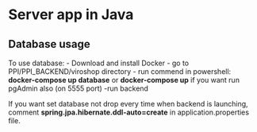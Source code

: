 <h1>Server app in Java</h1>

<h2>Database usage</h2>
To use database:
- Download and install Docker
- go to PPI/PPI_BACKEND/viroshop directory
- run commend in powershell: 
	<b>docker-compose up database</b>
or <b>docker-compose up</b> if you want run pgAdmin also (on 5555 port)
-run backend

If you want set database not drop every time when backend is launching, comment <b>spring.jpa.hibernate.ddl-auto=create</b> in application.properties file.